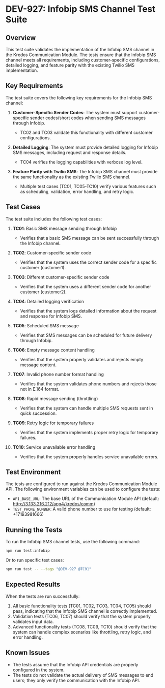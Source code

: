 # DEV-927: Infobip SMS Channel Test Suite

## Overview
This test suite validates the implementation of the Infobip SMS channel in the Kredos Communication Module. The tests ensure that the Infobip SMS channel meets all requirements, including customer-specific configurations, detailed logging, and feature parity with the existing Twilio SMS implementation.

## Key Requirements
The test suite covers the following key requirements for the Infobip SMS channel:

1. **Customer-Specific Sender Codes**: The system must support customer-specific sender codes/short codes when sending SMS messages through Infobip.
   - TC02 and TC03 validate this functionality with different customer configurations.

2. **Detailed Logging**: The system must provide detailed logging for Infobip SMS messages, including request and response details.
   - TC04 verifies the logging capabilities with verbose log level.

3. **Feature Parity with Twilio SMS**: The Infobip SMS channel must provide the same functionality as the existing Twilio SMS channel.
   - Multiple test cases (TC01, TC05-TC10) verify various features such as scheduling, validation, error handling, and retry logic.

## Test Cases
The test suite includes the following test cases:

1. **TC01**: Basic SMS message sending through Infobip
   - Verifies that a basic SMS message can be sent successfully through the Infobip channel.

2. **TC02**: Customer-specific sender code
   - Verifies that the system uses the correct sender code for a specific customer (customer1).

3. **TC03**: Different customer-specific sender code
   - Verifies that the system uses a different sender code for another customer (customer2).

4. **TC04**: Detailed logging verification
   - Verifies that the system logs detailed information about the request and response for Infobip SMS.

5. **TC05**: Scheduled SMS message
   - Verifies that SMS messages can be scheduled for future delivery through Infobip.

6. **TC06**: Empty message content handling
   - Verifies that the system properly validates and rejects empty message content.

7. **TC07**: Invalid phone number format handling
   - Verifies that the system validates phone numbers and rejects those not in E.164 format.

8. **TC08**: Rapid message sending (throttling)
   - Verifies that the system can handle multiple SMS requests sent in quick succession.

9. **TC09**: Retry logic for temporary failures
   - Verifies that the system implements proper retry logic for temporary failures.

10. **TC10**: Service unavailable error handling
    - Verifies that the system properly handles service unavailable errors.

## Test Environment
The tests are configured to run against the Kredos Communication Module API. The following environment variables can be used to configure the tests:

- `API_BASE_URL`: The base URL of the Communication Module API (default: http://3.133.216.212/app4/kredos/comm)
- `TEST_PHONE_NUMBER`: A valid phone number to use for testing (default: +17193981666)

## Running the Tests
To run the Infobip SMS channel tests, use the following command:

```bash
npm run test:infobip
```

Or to run specific test cases:

```bash
npm run test -- --tags "@DEV-927 @TC01"
```

## Expected Results
When the tests are run successfully:

1. All basic functionality tests (TC01, TC02, TC03, TC04, TC05) should pass, indicating that the Infobip SMS channel is correctly implemented.
2. Validation tests (TC06, TC07) should verify that the system properly validates input data.
3. Advanced functionality tests (TC08, TC09, TC10) should verify that the system can handle complex scenarios like throttling, retry logic, and error handling.

## Known Issues
- The tests assume that the Infobip API credentials are properly configured in the system.
- The tests do not validate the actual delivery of SMS messages to end users; they only verify the communication with the Infobip API.